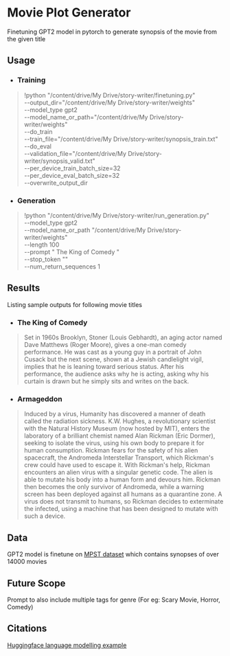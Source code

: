 # Movie Plot Generator
Finetuning GPT2 model in pytorch to generate synopsis of the movie from the given title

## Usage 

- ### Training 
>  !python "/content/drive/My Drive/story-writer/finetuning.py" \
    --output_dir="/content/drive/My Drive/story-writer/weights" \
    --model_type gpt2  \
    --model_name_or_path="/content/drive/My Drive/story-writer/weights" \
    --do_train \
    --train_file="/content/drive/My Drive/story-writer/synopsis_train.txt" \
    --do_eval \
    --validation_file="/content/drive/My Drive/story-writer/synopsis_valid.txt"  \
    --per_device_train_batch_size=32 \
    --per_device_eval_batch_size=32 \
    --overwrite_output_dir
- ### Generation
> !python "/content/drive/My Drive/story-writer/run_generation.py" \
    --model_type gpt2 \
    --model_name_or_path "/content/drive/My Drive/story-writer/weights" \
    --length 100 \
    --prompt "<BOS> The King of Comedy <SEP>" \
    --stop_token "<EOS>" \
    --num_return_sequences 1
## Results
Listing sample outputs for following movie titles 
- ### The King of Comedy
> Set in 1960s Brooklyn, Stoner (Louis Gebhardt), an aging actor named Dave Matthews (Roger Moore), gives a one-man comedy performance. He was cast as a young guy in a portrait of John Cusack but the next scene, shown at a Jewish candlelight vigil, implies that he is leaning toward serious status. After his performance, the audience asks why he is acting, asking why his curtain is drawn but he simply sits and writes on the back.
- ### Armageddon
> Induced by a virus, Humanity has discovered a manner of death called the radiation sickness. K.W. Hughes, a revolutionary scientist with the Natural History Museum (now hosted by MIT), enters the laboratory of a brilliant chemist named Alan Rickman (Eric Dormer), seeking to isolate the virus, using his own body to prepare it for human consumption. Rickman fears for the safety of his alien spacecraft, the Andromeda Interstellar Transport, which Rickman's crew could have used to escape it. With Rickman's help, Rickman encounters an alien virus with a singular genetic code. The alien is able to mutate his body into a human form and devours him. Rickman then becomes the only survivor of Andromeda, while a warning screen has been deployed against all humans as a quarantine zone. A virus does not transmit to humans, so Rickman decides to exterminate the infected, using a machine that has been designed to mutate with such a device.
## Data
GPT2 model is finetune on [MPST dataset](https://arxiv.org/pdf/1802.07858.pdf) which contains synopses of over 14000 movies
## Future Scope
Prompt to also include multiple tags for genre (For eg: Scary Movie, Horror, Comedy)
## Citations
[Huggingface language modelling example](https://github.com/huggingface/transformers/tree/master/examples/language-modeling)
